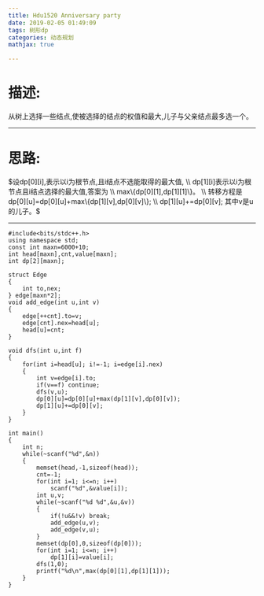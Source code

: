 ```yaml
---
title: Hdu1520 Anniversary party
date: 2019-02-05 01:49:09
tags: 树形dp
categories: 动态规划
mathjax: true

---
```

# 描述:

从树上选择一些结点,使被选择的结点的权值和最大,儿子与父亲结点最多选一个。

---
<!-- more -->
# 思路:

$设dp[0][i],表示以i为根节点,且i结点不选能取得的最大值, \\
dp[1][i]表示以i为根节点且i结点选择的最大值,答案为  \\
max\{dp[0][1],dp[1][1]\}。 \\
转移方程是 dp[0][u]=dp[0][u]+max\{dp[1][v],dp[0][v]\}; \\
dp[1][u]+=dp[0][v]; 其中v是u的儿子。$

---
```
#include<bits/stdc++.h>
using namespace std;
const int maxn=6000+10;
int head[maxn],cnt,value[maxn];
int dp[2][maxn];

struct Edge
{
    int to,nex;
} edge[maxn*2];
void add_edge(int u,int v)
{
    edge[++cnt].to=v;
    edge[cnt].nex=head[u];
    head[u]=cnt;
}

void dfs(int u,int f)
{
    for(int i=head[u]; i!=-1; i=edge[i].nex)
    {
        int v=edge[i].to;
        if(v==f) continue;
        dfs(v,u);
        dp[0][u]=dp[0][u]+max(dp[1][v],dp[0][v]);
        dp[1][u]+=dp[0][v];
    }
}

int main()
{
    int n;
    while(~scanf("%d",&n))
    {
        memset(head,-1,sizeof(head));
        cnt=-1;
        for(int i=1; i<=n; i++)
            scanf("%d",&value[i]);
        int u,v;
        while(~scanf("%d %d",&u,&v))
        {
            if(!u&&!v) break;
            add_edge(u,v);
            add_edge(v,u);
        }
        memset(dp[0],0,sizeof(dp[0]));
        for(int i=1; i<=n; i++)
            dp[1][i]=value[i];
        dfs(1,0);
        printf("%d\n",max(dp[0][1],dp[1][1]));
    }
}
```


